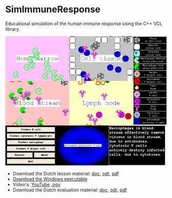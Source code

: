 # SimImmuneResponse

Educational simulation of the human immune response using the C++ VCL library.

![](pics/ToolSimImmuneResponse_1_0.png)

 * Download the Dutch lesson material: [doc](doc/TeachSimImmuneResponse.doc), [odt](doc/TeachSimImmuneResponse.odt), [pdf](doc/TeachSimImmuneResponse.pdf)
 * [Download the Windows executable](http://richelbilderbeek.nl/ToolSimImmuneResponseExe.zip)
 * Video's: [YouTube](https://youtu.be/nNvr51psO_0) [.ogv](http://richelbilderbeek.nl/sim_immune_response.ogv)
 * Download the Dutch evaluation material: [doc](doc/TeachTestSimImmuneResponse.doc), [odt](doc/TeachTestSimImmuneResponse.odt), [pdf](doc/TeachTestSimImmuneResponse.pdf)
